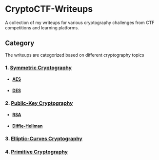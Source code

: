 # CryptoCTF-Writeups
A collection of my writeups for various cryptography challenges from CTF competitions and learning platforms.

## Category
The writeups are categorized based on different cryptography topics

### 1. [Symmetric Cryptography](./Symmetric%20Cryptography)
  - #### [AES](./Symmetric%20Cryptography/AES)
  - #### [DES](./Symmetric%20Cryptography/DES)
### 2. [Public-Key Cryptography](./Public-Key%20Cryptography)
  - #### [RSA](./Public-Key%20Cryptography/RSA)
  - #### [Diffie-Hellman](./Public-Key%20Cryptography/Diffie-Hellman)
### 3. [Elliptic-Curves Cryptography](./Elliptic-Curve%20Cryptography)
### 4. [Primitive Cryptography](./Primitive%20Cryptography)
